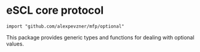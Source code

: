 # eSCL core protocol

```
import "github.com/alexpevzner/mfp/optional"
```

This package provides generic types and functions for dealing with
optional values.

<!-- vim:ts=8:sw=4:et:textwidth=72
-->
